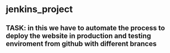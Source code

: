 # jenkins_project
## TASK: in this we have to automate the process to deploy the website in production and testing enviroment from github with different brances   
